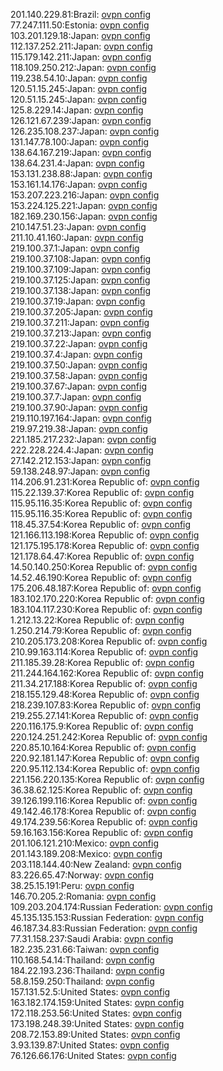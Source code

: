 201.140.229.81:Brazil: [ovpn config](vpn/201_140_229_81.ovpn)  
77.247.111.50:Estonia: [ovpn config](vpn/77_247_111_50.ovpn)  
103.201.129.18:Japan: [ovpn config](vpn/103_201_129_18.ovpn)  
112.137.252.211:Japan: [ovpn config](vpn/112_137_252_211.ovpn)  
115.179.142.211:Japan: [ovpn config](vpn/115_179_142_211.ovpn)  
118.109.250.212:Japan: [ovpn config](vpn/118_109_250_212.ovpn)  
119.238.54.10:Japan: [ovpn config](vpn/119_238_54_10.ovpn)  
120.51.15.245:Japan: [ovpn config](vpn/120_51_15_245.ovpn)  
120.51.15.245:Japan: [ovpn config](vpn/120_51_15_245.ovpn)  
125.8.229.14:Japan: [ovpn config](vpn/125_8_229_14.ovpn)  
126.121.67.239:Japan: [ovpn config](vpn/126_121_67_239.ovpn)  
126.235.108.237:Japan: [ovpn config](vpn/126_235_108_237.ovpn)  
131.147.78.100:Japan: [ovpn config](vpn/131_147_78_100.ovpn)  
138.64.167.219:Japan: [ovpn config](vpn/138_64_167_219.ovpn)  
138.64.231.4:Japan: [ovpn config](vpn/138_64_231_4.ovpn)  
153.131.238.88:Japan: [ovpn config](vpn/153_131_238_88.ovpn)  
153.161.14.176:Japan: [ovpn config](vpn/153_161_14_176.ovpn)  
153.207.223.216:Japan: [ovpn config](vpn/153_207_223_216.ovpn)  
153.224.125.221:Japan: [ovpn config](vpn/153_224_125_221.ovpn)  
182.169.230.156:Japan: [ovpn config](vpn/182_169_230_156.ovpn)  
210.147.51.23:Japan: [ovpn config](vpn/210_147_51_23.ovpn)  
211.10.41.160:Japan: [ovpn config](vpn/211_10_41_160.ovpn)  
219.100.37.1:Japan: [ovpn config](vpn/219_100_37_1.ovpn)  
219.100.37.108:Japan: [ovpn config](vpn/219_100_37_108.ovpn)  
219.100.37.109:Japan: [ovpn config](vpn/219_100_37_109.ovpn)  
219.100.37.125:Japan: [ovpn config](vpn/219_100_37_125.ovpn)  
219.100.37.138:Japan: [ovpn config](vpn/219_100_37_138.ovpn)  
219.100.37.19:Japan: [ovpn config](vpn/219_100_37_19.ovpn)  
219.100.37.205:Japan: [ovpn config](vpn/219_100_37_205.ovpn)  
219.100.37.211:Japan: [ovpn config](vpn/219_100_37_211.ovpn)  
219.100.37.213:Japan: [ovpn config](vpn/219_100_37_213.ovpn)  
219.100.37.22:Japan: [ovpn config](vpn/219_100_37_22.ovpn)  
219.100.37.4:Japan: [ovpn config](vpn/219_100_37_4.ovpn)  
219.100.37.50:Japan: [ovpn config](vpn/219_100_37_50.ovpn)  
219.100.37.58:Japan: [ovpn config](vpn/219_100_37_58.ovpn)  
219.100.37.67:Japan: [ovpn config](vpn/219_100_37_67.ovpn)  
219.100.37.7:Japan: [ovpn config](vpn/219_100_37_7.ovpn)  
219.100.37.90:Japan: [ovpn config](vpn/219_100_37_90.ovpn)  
219.110.197.164:Japan: [ovpn config](vpn/219_110_197_164.ovpn)  
219.97.219.38:Japan: [ovpn config](vpn/219_97_219_38.ovpn)  
221.185.217.232:Japan: [ovpn config](vpn/221_185_217_232.ovpn)  
222.228.224.4:Japan: [ovpn config](vpn/222_228_224_4.ovpn)  
27.142.212.153:Japan: [ovpn config](vpn/27_142_212_153.ovpn)  
59.138.248.97:Japan: [ovpn config](vpn/59_138_248_97.ovpn)  
114.206.91.231:Korea Republic of: [ovpn config](vpn/114_206_91_231.ovpn)  
115.22.139.37:Korea Republic of: [ovpn config](vpn/115_22_139_37.ovpn)  
115.95.116.35:Korea Republic of: [ovpn config](vpn/115_95_116_35.ovpn)  
115.95.116.35:Korea Republic of: [ovpn config](vpn/115_95_116_35.ovpn)  
118.45.37.54:Korea Republic of: [ovpn config](vpn/118_45_37_54.ovpn)  
121.166.113.198:Korea Republic of: [ovpn config](vpn/121_166_113_198.ovpn)  
121.175.195.178:Korea Republic of: [ovpn config](vpn/121_175_195_178.ovpn)  
121.178.64.47:Korea Republic of: [ovpn config](vpn/121_178_64_47.ovpn)  
14.50.140.250:Korea Republic of: [ovpn config](vpn/14_50_140_250.ovpn)  
14.52.46.190:Korea Republic of: [ovpn config](vpn/14_52_46_190.ovpn)  
175.206.48.187:Korea Republic of: [ovpn config](vpn/175_206_48_187.ovpn)  
183.102.170.220:Korea Republic of: [ovpn config](vpn/183_102_170_220.ovpn)  
183.104.117.230:Korea Republic of: [ovpn config](vpn/183_104_117_230.ovpn)  
1.212.13.22:Korea Republic of: [ovpn config](vpn/1_212_13_22.ovpn)  
1.250.214.79:Korea Republic of: [ovpn config](vpn/1_250_214_79.ovpn)  
210.205.173.208:Korea Republic of: [ovpn config](vpn/210_205_173_208.ovpn)  
210.99.163.114:Korea Republic of: [ovpn config](vpn/210_99_163_114.ovpn)  
211.185.39.28:Korea Republic of: [ovpn config](vpn/211_185_39_28.ovpn)  
211.244.164.162:Korea Republic of: [ovpn config](vpn/211_244_164_162.ovpn)  
211.34.217.188:Korea Republic of: [ovpn config](vpn/211_34_217_188.ovpn)  
218.155.129.48:Korea Republic of: [ovpn config](vpn/218_155_129_48.ovpn)  
218.239.107.83:Korea Republic of: [ovpn config](vpn/218_239_107_83.ovpn)  
219.255.27.141:Korea Republic of: [ovpn config](vpn/219_255_27_141.ovpn)  
220.116.175.9:Korea Republic of: [ovpn config](vpn/220_116_175_9.ovpn)  
220.124.251.242:Korea Republic of: [ovpn config](vpn/220_124_251_242.ovpn)  
220.85.10.164:Korea Republic of: [ovpn config](vpn/220_85_10_164.ovpn)  
220.92.181.147:Korea Republic of: [ovpn config](vpn/220_92_181_147.ovpn)  
220.95.112.134:Korea Republic of: [ovpn config](vpn/220_95_112_134.ovpn)  
221.156.220.135:Korea Republic of: [ovpn config](vpn/221_156_220_135.ovpn)  
36.38.62.125:Korea Republic of: [ovpn config](vpn/36_38_62_125.ovpn)  
39.126.199.116:Korea Republic of: [ovpn config](vpn/39_126_199_116.ovpn)  
49.142.46.178:Korea Republic of: [ovpn config](vpn/49_142_46_178.ovpn)  
49.174.239.56:Korea Republic of: [ovpn config](vpn/49_174_239_56.ovpn)  
59.16.163.156:Korea Republic of: [ovpn config](vpn/59_16_163_156.ovpn)  
201.106.121.210:Mexico: [ovpn config](vpn/201_106_121_210.ovpn)  
201.143.189.208:Mexico: [ovpn config](vpn/201_143_189_208.ovpn)  
203.118.144.40:New Zealand: [ovpn config](vpn/203_118_144_40.ovpn)  
83.226.65.47:Norway: [ovpn config](vpn/83_226_65_47.ovpn)  
38.25.15.191:Peru: [ovpn config](vpn/38_25_15_191.ovpn)  
146.70.205.2:Romania: [ovpn config](vpn/146_70_205_2.ovpn)  
109.203.204.174:Russian Federation: [ovpn config](vpn/109_203_204_174.ovpn)  
45.135.135.153:Russian Federation: [ovpn config](vpn/45_135_135_153.ovpn)  
46.187.34.83:Russian Federation: [ovpn config](vpn/46_187_34_83.ovpn)  
77.31.158.237:Saudi Arabia: [ovpn config](vpn/77_31_158_237.ovpn)  
182.235.231.66:Taiwan: [ovpn config](vpn/182_235_231_66.ovpn)  
110.168.54.14:Thailand: [ovpn config](vpn/110_168_54_14.ovpn)  
184.22.193.236:Thailand: [ovpn config](vpn/184_22_193_236.ovpn)  
58.8.159.250:Thailand: [ovpn config](vpn/58_8_159_250.ovpn)  
157.131.52.5:United States: [ovpn config](vpn/157_131_52_5.ovpn)  
163.182.174.159:United States: [ovpn config](vpn/163_182_174_159.ovpn)  
172.118.253.56:United States: [ovpn config](vpn/172_118_253_56.ovpn)  
173.198.248.39:United States: [ovpn config](vpn/173_198_248_39.ovpn)  
208.72.153.89:United States: [ovpn config](vpn/208_72_153_89.ovpn)  
3.93.139.87:United States: [ovpn config](vpn/3_93_139_87.ovpn)  
76.126.66.176:United States: [ovpn config](vpn/76_126_66_176.ovpn)  
